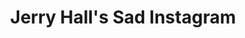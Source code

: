 ---
collection_archive: false
collection_awards: []
collection_category:
  - Lifestyle
  - Conceptual
  - Humor
  - Portraits
  - Color
collection_content: 
collection_cover: https://d1sf55qlb7p6hz.cloudfront.net/jerry-2.jpg
collection_description: >-
  A new personal project that comments on the perception of power and social
  media by juxtaposing notable famous people from the past.
collection_description_alignment: center
collection_exhibition: []
collection_filter: 
collection_hidden: true
collection_meta: Preview of a Work in Progress
collection_press: []
collection_preview:
  - https://d1sf55qlb7p6hz.cloudfront.net/jerry-cover-1.jpg
  - https://d1sf55qlb7p6hz.cloudfront.net/jerry-cover-2.jpg
  - https://d1sf55qlb7p6hz.cloudfront.net/jerry-cover-3.jpg
  - https://d1sf55qlb7p6hz.cloudfront.net/jerry-cover-4.jpg
cover_image: 
date: 
hide_footer: true
layout: blocks
logo: 
navigation_theme: white
slug: projects/Jerry-Halls-Sad-Instagram
theme_color: #E9DED1
theme_color_all_works: #FFBF6A
title: Jerry Hall's Sad Instagram
collection_blocks:
  - _bookshop_name: collections/media-row-start
    row_alignment: between
  - _bookshop_name: collections/media-element
    block: media-element
    color: #F3E3E3
    image: https://d1sf55qlb7p6hz.cloudfront.net/jerry-1.jpg
    margin_left: 5
    margin_right: 0
    margin_y: 100
    width: 30
  - _bookshop_name: collections/media-element
    block: media-element
    color: #F9EBB7
    image: https://d1sf55qlb7p6hz.cloudfront.net/jerry-2.jpg
    margin_left: 5
    margin_right: 5
    margin_y: 500
    width: 50
  - _bookshop_name: collections/media-row
    row_alignment: between
  - _bookshop_name: collections/media-element
    block: media-element
    color: #F6E2CF
    image: https://d1sf55qlb7p6hz.cloudfront.net/jerry-5.jpg
    margin_left: 10
    margin_right: 0
    margin_y: 200
    width: 40
  - _bookshop_name: collections/media-element
    block: media-element
    color: #E5F3F2
    image: https://d1sf55qlb7p6hz.cloudfront.net/jerry-6.jpg
    margin_left: 0
    margin_right: 15
    margin_y: 500
    width: 30
  - _bookshop_name: collections/media-row
    row_alignment: between
  - _bookshop_name: collections/media-element
    block: media-element
    color: #FADCC1
    image: https://d1sf55qlb7p6hz.cloudfront.net/jerry-3.jpg
    margin_left: 30
    margin_right: 35
    margin_y: 400
    width: 33
  - _bookshop_name: collections/media-row
    row_alignment: between
  - _bookshop_name: collections/media-element
    block: media-element
    color: #FEEEC7
    image: https://d1sf55qlb7p6hz.cloudfront.net/jerry-4.jpg
    margin_left: 15
    margin_right: 15
    margin_y: 100
    width: 70
  - _bookshop_name: collections/media-row-end
---